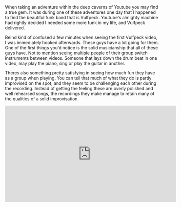 When taking an adventure within the deep caverns of Youtube you may find a true gem.
It was during one of these adventures one day that I happened to find the beautiful
funk band that is Vulfpeck. Youtube's almighty machine had rightly decided I needed some more
funk in my life, and Vulfpeck delivered.

Beind kind of confused a few minutes when seeing the first Vulfpeck video,
I was immediately hooked afterwards. These guys have a lot going for them.
One of the first things you'd notice is the solid musicianship that all of 
these guys have. Not to mention seeing multiple people of their group
switch instruments between videos. Someone that lays down the drum beat
in one video, may play the piano, sing or play the guitar in another.

Theres also something pretty satisfying in seeing how much fun
they have as a group when playing. You can tell that much of what
they do is partly improvised on the spot, and they seem to be
challenging each other during the recording. Instead of getting
the feeling these are overly polished and well rehearsed songs,
the recordings they make manage to retain many of the qualities
of a solid improvisation.

<iframe width="560" height="315" src="https://www.youtube.com/embed/le0BLAEO93g" frameborder="0" allow="accelerometer; autoplay; encrypted-media; gyroscope; picture-in-picture" allowfullscreen></iframe>